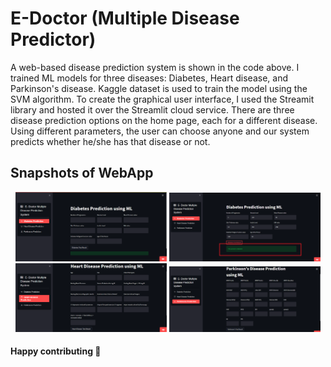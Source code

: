 # E-Doctor  (Multiple Disease Predictor)
A web-based disease prediction system is shown in the code above. I trained ML models for three diseases: Diabetes, Heart disease, and Parkinson's disease. Kaggle dataset is used to train the model using the SVM algorithm. To create the graphical user interface, I used the Streamit library and hosted it over the Streamlit cloud service. There are three disease prediction options on the home page, each for a different disease. Using different parameters, the user can choose anyone and our system predicts whether he/she has that disease or not.

## Snapshots of WebApp
<center>
<img src="./Images/Dia-1.png" alt="Diabetic 1" width="48%"/>
<img src="./Images/Dia-2.png" alt="Diabetic 1" width="48%"/>
</center>
<center>
<img src="./Images/heart-1.png" alt="Diabetic 1" width="48%"/>
<img src="./Images/parkinsons1.png" alt="Diabetic 1" width="48%"/>
</center>

#### Happy contributing  👋